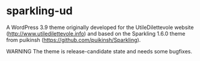 sparkling-ud
============

A WordPress 3.9 theme originally developed for the UtileDilettevole website 
(http://www.utiledilettevole.info) and based on the Sparkling 1.6.0 theme 
from puikinsh (https://github.com/puikinsh/Sparkling).

WARNING
The theme is release-candidate state and needs some bugfixes.
